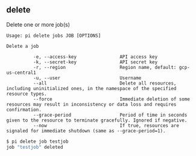 delete
------------------------------
Delete one or more job(s)

    Usage: pi delete jobs JOB [OPTIONS]

    Delete a job

              -e, --access-key                API access key
              -k, --secret-key                API secret key
              -r, --region                    Region name, default: gcp-us-central1
              -u, --user                      Username
              --all                           Delete all resources, including uninitialized ones, in the namespace of the specified resource types.
              --force                         Immediate deletion of some resources may result in inconsistency or data loss and requires confirmation.
              --grace-period                  Period of time in seconds given to the resource to terminate gracefully. Ignored if negative.
              --now                           If true, resources are signaled for immediate shutdown (same as --grace-period=1).

```sh
$ pi delete job testjob
job "testjob" deleted
```
